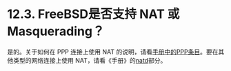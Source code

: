 # 12.3. FreeBSD是否支持 NAT 或 Masquerading？

是的。关于如何在 PPP 连接上使用 NAT 的说明，请看[手册中的PPP条目](https://docs.freebsd.org/en/books/handbook/#userppp)。要在其他类型的网络连接上使用 NAT，请看《手册》的[natd](https://docs.freebsd.org/en/books/handbook/#network-natd)部分。
